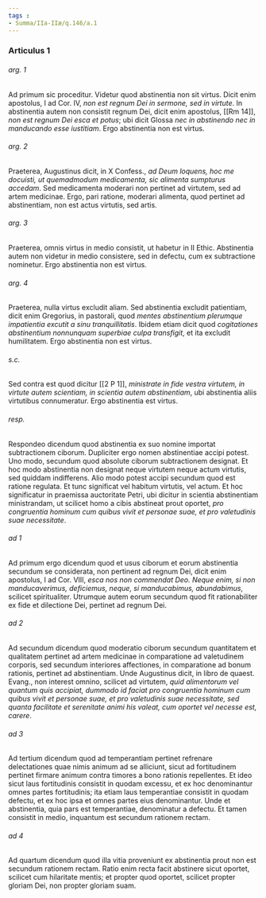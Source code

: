 ```yaml
---
tags : 
- Summa/IIa-IIæ/q.146/a.1
---
```


### Articulus 1

###### arg. 1
Ad primum sic proceditur. Videtur quod abstinentia non sit virtus. Dicit enim apostolus, I ad Cor. IV, *non est regnum Dei in sermone, sed in virtute*. In abstinentia autem non consistit regnum Dei, dicit enim apostolus, [[Rm 14]], *non est regnum Dei esca et potus*; ubi dicit Glossa *nec in abstinendo nec in manducando esse iustitiam*. Ergo abstinentia non est virtus.

###### arg. 2
Praeterea, Augustinus dicit, in X Confess., *ad Deum loquens, hoc me docuisti, ut quemadmodum medicamenta, sic alimenta sumpturus accedam*. Sed medicamenta moderari non pertinet ad virtutem, sed ad artem medicinae. Ergo, pari ratione, moderari alimenta, quod pertinet ad abstinentiam, non est actus virtutis, sed artis.

###### arg. 3
Praeterea, omnis virtus in medio consistit, ut habetur in II Ethic. Abstinentia autem non videtur in medio consistere, sed in defectu, cum ex subtractione nominetur. Ergo abstinentia non est virtus.

###### arg. 4
Praeterea, nulla virtus excludit aliam. Sed abstinentia excludit patientiam, dicit enim Gregorius, in pastorali, quod *mentes abstinentium plerumque impatientia excutit a sinu tranquillitatis*. Ibidem etiam dicit quod *cogitationes abstinentium nonnunquam superbiae culpa transfigit*, et ita excludit humilitatem. Ergo abstinentia non est virtus.

###### s.c.
Sed contra est quod dicitur [[2 P 1]], *ministrate in fide vestra virtutem, in virtute autem scientiam, in scientia autem abstinentiam*, ubi abstinentia aliis virtutibus connumeratur. Ergo abstinentia est virtus.

###### resp.
Respondeo dicendum quod abstinentia ex suo nomine importat subtractionem ciborum. Dupliciter ergo nomen abstinentiae accipi potest. Uno modo, secundum quod absolute ciborum subtractionem designat. Et hoc modo abstinentia non designat neque virtutem neque actum virtutis, sed quiddam indifferens. Alio modo potest accipi secundum quod est ratione regulata. Et tunc significat vel habitum virtutis, vel actum. Et hoc significatur in praemissa auctoritate Petri, ubi dicitur in scientia abstinentiam ministrandam, ut scilicet homo a cibis abstineat prout oportet, *pro congruentia hominum cum quibus vivit et personae suae, et pro valetudinis suae necessitate*.

###### ad 1
Ad primum ergo dicendum quod et usus ciborum et eorum abstinentia secundum se considerata, non pertinent ad regnum Dei, dicit enim apostolus, I ad Cor. VIII, *esca nos non commendat Deo. Neque enim, si non manducaverimus, deficiemus, neque, si manducabimus, abundabimus*, scilicet spiritualiter. Utrumque autem eorum secundum quod fit rationabiliter ex fide et dilectione Dei, pertinet ad regnum Dei.

###### ad 2
Ad secundum dicendum quod moderatio ciborum secundum quantitatem et qualitatem pertinet ad artem medicinae in comparatione ad valetudinem corporis, sed secundum interiores affectiones, in comparatione ad bonum rationis, pertinet ad abstinentiam. Unde Augustinus dicit, in libro de quaest. Evang., non interest omnino, scilicet ad virtutem, *quid alimentorum vel quantum quis accipiat, dummodo id faciat pro congruentia hominum cum quibus vivit et personae suae, et pro valetudinis suae necessitate, sed quanta facilitate et serenitate animi his valeat, cum oportet vel necesse est, carere*.

###### ad 3
Ad tertium dicendum quod ad temperantiam pertinet refrenare delectationes quae nimis animum ad se alliciunt, sicut ad fortitudinem pertinet firmare animum contra timores a bono rationis repellentes. Et ideo sicut laus fortitudinis consistit in quodam excessu, et ex hoc denominantur omnes partes fortitudinis; ita etiam laus temperantiae consistit in quodam defectu, et ex hoc ipsa et omnes partes eius denominantur. Unde et abstinentia, quia pars est temperantiae, denominatur a defectu. Et tamen consistit in medio, inquantum est secundum rationem rectam.

###### ad 4
Ad quartum dicendum quod illa vitia proveniunt ex abstinentia prout non est secundum rationem rectam. Ratio enim recta facit abstinere sicut oportet, scilicet cum hilaritate mentis; et propter quod oportet, scilicet propter gloriam Dei, non propter gloriam suam.

